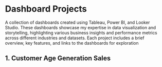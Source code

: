 <h1>Dashboard Projects</h1>
<body>
    <p>A collection of dashboards created using Tableau, Power BI, and Looker Studio. These dashboards showcase my expertise in data visualization and storytelling, highlighting various business insights and performance metrics across different industries and datasets. Each project includes a brief overview, key features, and links to the dashboards for exploration</p>
<h2>1. Customer Age Generation Sales</h2>
</body>
</html>
